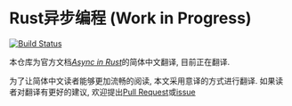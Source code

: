 # Rust异步编程 (Work in Progress)

[![Build Status](https://travis-ci.org/huangjj27/apr_zh-cn.svg?branch=master)](https://travis-ci.org/huangjj27/apr_zh-cn)

本仓库为官方文档[_Async in Rust_](https://github.com/aturon/apr)的简体中文翻译, 目前正在翻译.

为了让简体中文读者能够更加流畅的阅读, 本文采用意译的方式进行翻译. 如果读者对翻译有更好的建议, 欢迎提出[Pull Request](https://github.com/huangjj27/apr_zh-cn/pulls)或[issue](https://github.com/huangjj27/apr_zh-cn/issues)